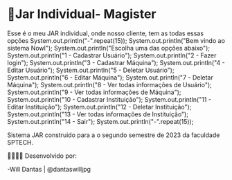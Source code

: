 
# 🦉Jar Individual- Magister

Esse é o meu JAR individual, onde nosso cliente, tem as todas essas opções
   System.out.println("-".repeat(15));
            System.out.println("Bem vindo ao sistema Nowl");
            System.out.println("Escolha uma das opções abaixo");
            System.out.println("1 - Cadastrar Usuário");
            System.out.println("2 - Fazer login");
            System.out.println("3 - Cadastrar Máquina");
            System.out.println("4 - Editar Usuário");
            System.out.println("5 - Deletar Usuário");
            System.out.println("6 - Editar Máquina");
            System.out.println("7 - Deletar Máquina");
            System.out.println("8 - Ver todas informações de Usuário");
            System.out.println("9 - Ver todas informações de Máquina");
            System.out.println("10 - Cadastrar Instituição");
            System.out.println("11 - Editar Instituição");
            System.out.println("12 - Deletar Instituição");
            System.out.println("13 - Ver todas informações de Instituição");
            System.out.println("14 - Sair");
            System.out.println("-".repeat(15));


Sistema JAR construido para a o segundo semestre de 2023 da faculdade SPTECH.

👷🏻‍♂️🔨 Desenvolvido por:

 -Will Dantas | @dantaswilljpg

